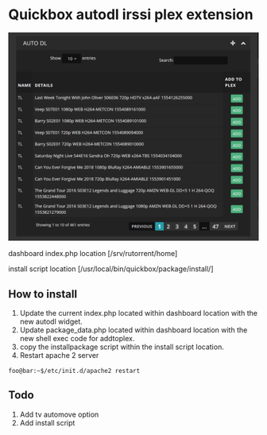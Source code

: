 # Quickbox autodl irssi plex extension

<img src="images/image1.png" class="inline"/>

dashboard index.php location [/srv/rutorrent/home]

install script location [/usr/local/bin/quickbox/package/install/]


## How to install

1. Update the current index.php located within dashboard location with the new autodl widget.
2. Update package_data.php located within dashboard location with the new shell exec code for addtoplex.
3. copy the installpackage script within the install script location.
4. Restart apache 2 server
```console
foo@bar:~$/etc/init.d/apache2 restart
```

## Todo

1. Add tv automove option
2. Add install script
